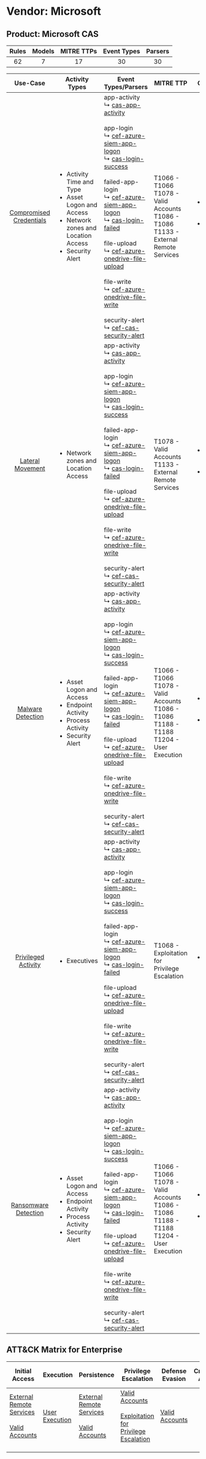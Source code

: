 Vendor: Microsoft
=================
Product: Microsoft CAS
----------------------
| Rules | Models | MITRE TTPs | Event Types | Parsers |
|:-----:|:------:|:----------:|:-----------:|:-------:|
|  62   |   7    |     17     |     30      |   30    |

|                                 Use-Case                                  | Activity Types                                                                                                                            | Event Types/Parsers                                                                                                                                                                                                                                                                                                                                                                                                                                                                                                                                                                                                                                                                                                                                                                                                    | MITRE TTP                                                                                               | Content                                              |
|:-------------------------------------------------------------------------:| ----------------------------------------------------------------------------------------------------------------------------------------- | ---------------------------------------------------------------------------------------------------------------------------------------------------------------------------------------------------------------------------------------------------------------------------------------------------------------------------------------------------------------------------------------------------------------------------------------------------------------------------------------------------------------------------------------------------------------------------------------------------------------------------------------------------------------------------------------------------------------------------------------------------------------------------------------------------------------------- | ------------------------------------------------------------------------------------------------------- | ---------------------------------------------------- |
| [Compromised Credentials](../UseCases/usecase_compromised_credentials.md) | <ul><li>Activity Time  and Type</li><li>Asset Logon and Access</li><li>Network zones and Location Access</li><li>Security Alert</li></ul> |  app-activity<br> ↳ [cas-app-activity](../Parsers/parserContent_cas-app-activity.md)<br><br> app-login<br> ↳ [cef-azure-siem-app-logon](../Parsers/parserContent_cef-azure-siem-app-logon.md)<br> ↳ [cas-login-success](../Parsers/parserContent_cas-login-success.md)<br><br> failed-app-login<br> ↳ [cef-azure-siem-app-logon](../Parsers/parserContent_cef-azure-siem-app-logon.md)<br> ↳ [cas-login-failed](../Parsers/parserContent_cas-login-failed.md)<br><br> file-upload<br> ↳ [cef-azure-onedrive-file-upload](../Parsers/parserContent_cef-azure-onedrive-file-upload.md)<br><br> file-write<br> ↳ [cef-azure-onedrive-file-write](../Parsers/parserContent_cef-azure-onedrive-file-write.md)<br><br> security-alert<br> ↳ [cef-cas-security-alert](../Parsers/parserContent_cef-cas-security-alert.md)<br> | T1066 - T1066<br>T1078 - Valid Accounts<br>T1086 - T1086<br>T1133 - External Remote Services<br>        | <ul><li>27 Rules</li></ul><ul><li>4 Models</li></ul> |
|        [Lateral Movement](../UseCases/usecase_lateral_movement.md)        | <ul><li>Network zones and Location Access</li></ul>                                                                                       |  app-activity<br> ↳ [cas-app-activity](../Parsers/parserContent_cas-app-activity.md)<br><br> app-login<br> ↳ [cef-azure-siem-app-logon](../Parsers/parserContent_cef-azure-siem-app-logon.md)<br> ↳ [cas-login-success](../Parsers/parserContent_cas-login-success.md)<br><br> failed-app-login<br> ↳ [cef-azure-siem-app-logon](../Parsers/parserContent_cef-azure-siem-app-logon.md)<br> ↳ [cas-login-failed](../Parsers/parserContent_cas-login-failed.md)<br><br> file-upload<br> ↳ [cef-azure-onedrive-file-upload](../Parsers/parserContent_cef-azure-onedrive-file-upload.md)<br><br> file-write<br> ↳ [cef-azure-onedrive-file-write](../Parsers/parserContent_cef-azure-onedrive-file-write.md)<br><br> security-alert<br> ↳ [cef-cas-security-alert](../Parsers/parserContent_cef-cas-security-alert.md)<br> | T1078 - Valid Accounts<br>T1133 - External Remote Services<br>                                          | <ul><li>2 Rules</li></ul><ul><li>1 Models</li></ul>  |
|       [Malware Detection](../UseCases/usecase_malware_detection.md)       | <ul><li>Asset Logon and Access</li><li>Endpoint Activity</li><li>Process Activity</li><li>Security Alert</li></ul>                        |  app-activity<br> ↳ [cas-app-activity](../Parsers/parserContent_cas-app-activity.md)<br><br> app-login<br> ↳ [cef-azure-siem-app-logon](../Parsers/parserContent_cef-azure-siem-app-logon.md)<br> ↳ [cas-login-success](../Parsers/parserContent_cas-login-success.md)<br><br> failed-app-login<br> ↳ [cef-azure-siem-app-logon](../Parsers/parserContent_cef-azure-siem-app-logon.md)<br> ↳ [cas-login-failed](../Parsers/parserContent_cas-login-failed.md)<br><br> file-upload<br> ↳ [cef-azure-onedrive-file-upload](../Parsers/parserContent_cef-azure-onedrive-file-upload.md)<br><br> file-write<br> ↳ [cef-azure-onedrive-file-write](../Parsers/parserContent_cef-azure-onedrive-file-write.md)<br><br> security-alert<br> ↳ [cef-cas-security-alert](../Parsers/parserContent_cef-cas-security-alert.md)<br> | T1066 - T1066<br>T1078 - Valid Accounts<br>T1086 - T1086<br>T1188 - T1188<br>T1204 - User Execution<br> | <ul><li>16 Rules</li></ul><ul><li>1 Models</li></ul> |
|     [Privileged Activity](../UseCases/usecase_privileged_activity.md)     | <ul><li>Executives</li></ul>                                                                                                              |  app-activity<br> ↳ [cas-app-activity](../Parsers/parserContent_cas-app-activity.md)<br><br> app-login<br> ↳ [cef-azure-siem-app-logon](../Parsers/parserContent_cef-azure-siem-app-logon.md)<br> ↳ [cas-login-success](../Parsers/parserContent_cas-login-success.md)<br><br> failed-app-login<br> ↳ [cef-azure-siem-app-logon](../Parsers/parserContent_cef-azure-siem-app-logon.md)<br> ↳ [cas-login-failed](../Parsers/parserContent_cas-login-failed.md)<br><br> file-upload<br> ↳ [cef-azure-onedrive-file-upload](../Parsers/parserContent_cef-azure-onedrive-file-upload.md)<br><br> file-write<br> ↳ [cef-azure-onedrive-file-write](../Parsers/parserContent_cef-azure-onedrive-file-write.md)<br><br> security-alert<br> ↳ [cef-cas-security-alert](../Parsers/parserContent_cef-cas-security-alert.md)<br> | T1068 - Exploitation for Privilege Escalation<br>                                                       | <ul><li>1 Rules</li></ul>                            |
|    [Ransomware Detection](../UseCases/usecase_ransomware_detection.md)    | <ul><li>Asset Logon and Access</li><li>Endpoint Activity</li><li>Process Activity</li><li>Security Alert</li></ul>                        |  app-activity<br> ↳ [cas-app-activity](../Parsers/parserContent_cas-app-activity.md)<br><br> app-login<br> ↳ [cef-azure-siem-app-logon](../Parsers/parserContent_cef-azure-siem-app-logon.md)<br> ↳ [cas-login-success](../Parsers/parserContent_cas-login-success.md)<br><br> failed-app-login<br> ↳ [cef-azure-siem-app-logon](../Parsers/parserContent_cef-azure-siem-app-logon.md)<br> ↳ [cas-login-failed](../Parsers/parserContent_cas-login-failed.md)<br><br> file-upload<br> ↳ [cef-azure-onedrive-file-upload](../Parsers/parserContent_cef-azure-onedrive-file-upload.md)<br><br> file-write<br> ↳ [cef-azure-onedrive-file-write](../Parsers/parserContent_cef-azure-onedrive-file-write.md)<br><br> security-alert<br> ↳ [cef-cas-security-alert](../Parsers/parserContent_cef-cas-security-alert.md)<br> | T1066 - T1066<br>T1078 - Valid Accounts<br>T1086 - T1086<br>T1188 - T1188<br>T1204 - User Execution<br> | <ul><li>16 Rules</li></ul><ul><li>1 Models</li></ul> |

ATT&CK Matrix for Enterprise
----------------------------
| Initial Access                                                                                                                                   | Execution                                                           | Persistence                                                                                                                                      | Privilege Escalation                                                                                                                                          | Defense Evasion                                                     | Credential Access | Discovery | Lateral Movement | Collection | Command and Control | Exfiltration | Impact |
| ------------------------------------------------------------------------------------------------------------------------------------------------ | ------------------------------------------------------------------- | ------------------------------------------------------------------------------------------------------------------------------------------------ | ------------------------------------------------------------------------------------------------------------------------------------------------------------- | ------------------------------------------------------------------- | ----------------- | --------- | ---------------- | ---------- | ------------------- | ------------ | ------ |
| [External Remote Services](https://attack.mitre.org/techniques/T1133)<br><br>[Valid Accounts](https://attack.mitre.org/techniques/T1078)<br><br> | [User Execution](https://attack.mitre.org/techniques/T1204)<br><br> | [External Remote Services](https://attack.mitre.org/techniques/T1133)<br><br>[Valid Accounts](https://attack.mitre.org/techniques/T1078)<br><br> | [Valid Accounts](https://attack.mitre.org/techniques/T1078)<br><br>[Exploitation for Privilege Escalation](https://attack.mitre.org/techniques/T1068)<br><br> | [Valid Accounts](https://attack.mitre.org/techniques/T1078)<br><br> |                   |           |                  |            |                     |              |        |